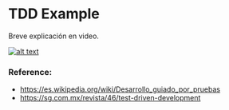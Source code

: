 # TDD Example

Breve explicación en video.

[![alt text](https://i9.ytimg.com/vi/olN2RbQu_2g/mq1.jpg?sqp=COTTiZEG&rs=AOn4CLBcCqoilLgjsDxKYjoTqKKCQNHDzw)](https://www.youtube.com/watch?v=olN2RbQu_2g)

### Reference:

- https://es.wikipedia.org/wiki/Desarrollo_guiado_por_pruebas
- https://sg.com.mx/revista/46/test-driven-development